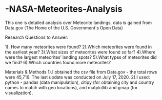 # -NASA-Meteorites-Analysis
This one is detailed analysis over Meteorite landings, data is gained from Data.gov (The Home of the U.S. Government's Open Data)

Research Questions to Answer:

1). How many meteorites were found?
2).Which meteorites were found in the earliest year?
3).What sizes of meteorites were found so far?
4).Where were the largest meteorites’ landing spots?
5).What types of meteorites did we find?
6).Which countries found more meteorites?

Materials & Methods
1).I obtained the csv file from Data.gov - the total rows were 45,716. The last update was conducted on July 17, 2020.
2).I used: python - pandas (data manipulation), citipy (for obtaining city and country names to match with geo locations), and matplotlib and gmap (for visualization).
